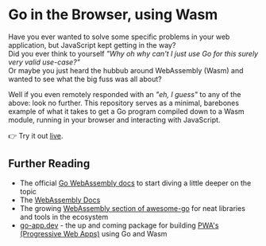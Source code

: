 # Go in the Browser, using Wasm

Have you ever wanted to solve some specific problems in your web application, but JavaScript kept getting in the way?<br>
Did you ever think to yourself _"Why oh why can't I just use Go for this _surely_ very valid use-case?"_<br>
Or maybe you just heard the hubbub around WebAssembly (Wasm) and wanted to see what the big fuss was all about?

Well if you even remotely responded with an _"eh, I guess"_ to any of the above: look no further.
This repository serves as a minimal, barebones example of what it takes to get a Go program compiled down to a Wasm module,
running in your browser and interacting with JavaScript.

👉 Try it out [live](https://go-in-the-browser.pages.dev/).

## Further Reading

- The official [Go WebAssembly docs](https://github.com/golang/go/wiki/WebAssembly) to start diving a little deeper on the topic
- The [WebAssembly Docs](https://webassembly.org/)
- The growing [WebAssembly section of awesome-go](https://awesome-go.com/#webassembly) for neat libraries and tools in the ecosystem
- [go-app.dev](https://go-app.dev/) - the up and coming package for building [PWA's (Progressive Web Apps)](https://developer.mozilla.org/en-US/docs/Web/Progressive_web_apps) using Go and Wasm
